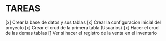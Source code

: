 # TAREAS

[x] Crear la base de datos y sus tablas
[x] Crear la configuracion inicial del proyecto
[x] Crear el crud de la primera tabla (Usuarios)
[x] Hacer el crud de las demas tablas
[] Ver si hacer el registro de la venta en el inventario

